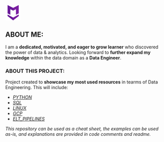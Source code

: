 ![alt text](https://github.com/adam-p/markdown-here/raw/master/src/common/images/icon48.png "Logo Title Text 1") 
## **ABOUT ME:** ##
I am a **dedicated, motivated, and eager to grow learner** who discovered the power of data & analytics.
Looking forward to **further expand my knowledge** within the data domain as a **Data Engineer**.



### ABOUT THIS PROJECT: ###
Project created to **showcase my most used resources** in tearms of Data Engineering. This will include:
* [*PYTHON*](https://github.com/Costindumitru87/Showcase/tree/main/pythonResources) 
* [*SQL*](https://github.com/Costindumitru87/Showcase/tree/main/slqResources)
* [*LINUX*](https://github.com/Costindumitru87/Showcase/tree/main/LINUX)
* [*GCP*](https://github.com/Costindumitru87/Showcase/tree/main/GCP)
* [*ELT_PIPELINES*](https://github.com/Costindumitru87/Showcase/tree/main/ELT_Pipelines)

*This repository can be used as a cheat sheet, the examples can be used as-is, and explanations are provided in code comments and readme.*
